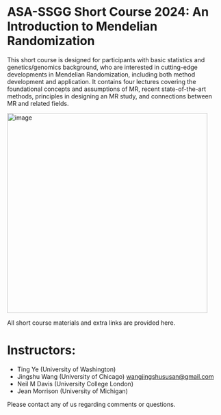 # ASA-SSGG Short Course 2024: An Introduction to Mendelian Randomization

This short course is designed for participants with basic statistics and genetics/genomics background, who are interested in cutting-edge developments in Mendelian Randomization, including both method development and application. It contains four lectures covering the foundational concepts and assumptions of MR, recent state-of-the-art methods, principles in designing an MR study, and connections between MR and related fields. 

<img width="468" alt="image" src="https://github.com/jingshuw/SSGGShortCourse-MR/assets/12014815/8e95bde5-5674-4c64-a913-93318da4a371">

All short course materials and extra links are provided here.

# Instructors:
- Ting Ye (University of Washington)
- Jingshu Wang (University of Chicago) wangjingshususan@gmail.com
- Neil M Davis (University College London)
- Jean Morrison (University of Michigan)

Please contact any of us regarding comments or questions.
